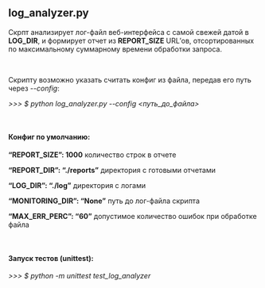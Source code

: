 <h2>log_analyzer.py</h2>
<p>Скрпт анализирует лог-файл веб-интерфейса с самой свежей датой в <b>LOG_DIR</b>, и формирует отчет из <b>REPORT_SIZE</b> URL’ов, отсортированных по максимальному суммарному времени обработки запроса.<p>
<br>
<div><p>Скрипту возможно указать считать конфиг из файла, передав его путь через <em>--config</em>:</p>  
<p><em> >>> $ python log_analyzer.py --config <путь_до_файла> </em></p>  
<br>
<h4>Конфиг по умолчанию:</h4>
<div>
<p><b>“REPORT_SIZE”: 1000</b> количество строк в отчете</p>
<p><b>“REPORT_DIR”: “./reports”</b>   директория с готовыми отчетами</p>
<p><b>“LOG_DIR”: “./log”</b>   директория с логами</p>
<p><b>“MONITORING_DIR”: “None”</b>   путь до лог-файла скрипта</p>
<p><b>“MAX_ERR_PERC”: “60”</b>   допустимое количество ошибок при обработке файла</p>
</div>
<br>
<h4>Запуск тестов (unittest):</h4>
<p><em> >>> $ python -m unittest test_log_analyzer </em></p>
